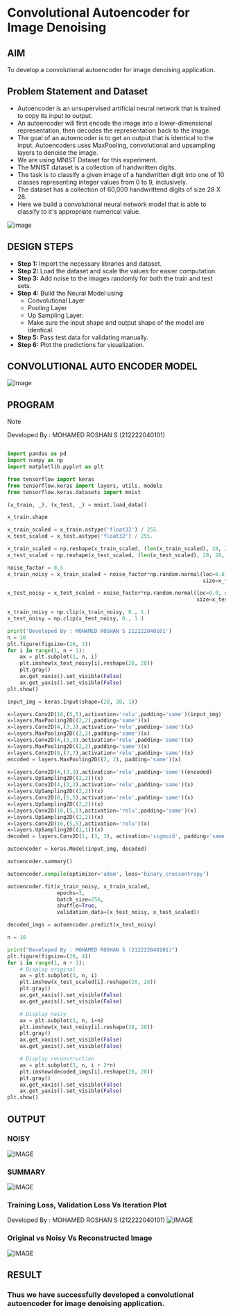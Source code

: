 # Convolutional Autoencoder for Image Denoising

## AIM

To develop a convolutional autoencoder for image denoising application.

## Problem Statement and Dataset

- Autoencoder is an unsupervised artificial neural network that is trained to copy its input to output.
- An autoencoder will first encode the image into a lower-dimensional representation, then decodes the representation back to the image.
- The goal of an autoencoder is to get an output that is identical to the input. Autoencoders uses MaxPooling, convolutional and upsampling layers to denoise the image.
- We are using MNIST Dataset for this experiment.
- The MNIST dataset is a collection of handwritten digits.
- The task is to classify a given image of a handwritten digit into one of 10 classes representing integer values from 0 to 9, inclusively.
- The dataset has a collection of 60,000 handwrittend digits of size 28 X 28.
- Here we build a convolutional neural network model that is able to classify to it's appropriate numerical value.

<p align="center">
  
![image](Screenshot%202024-04-28%20170650.png)
</p>


## DESIGN STEPS

- **Step 1:** Import the necessary libraries and dataset.
- **Step 2:**  Load the dataset and scale the values for easier computation.
- **Step 3:** Add noise to the images randomly for both the train and test sets.
- **Step 4:** Build the Neural Model using
    * Convolutional Layer
    * Pooling Layer
    * Up Sampling Layer.
    - Make sure the input shape and output shape of the model are identical.
- **Step 5:** Pass test data for validating manually.
- **Step 6:** Plot the predictions for visualization.


## CONVOLUTIONAL AUTO ENCODER MODEL

![image](Screenshot%202024-04-28%20170710.png)

## PROGRAM

> [!Note]
> Developed By : MOHAMED ROSHAN S (212222040101)

```py

import pandas as pd
import numpy as np
import matplotlib.pyplot as plt

from tensorflow import keras
from tensorflow.keras import layers, utils, models
from tensorflow.keras.datasets import mnist

```

```py
(x_train, _), (x_test, _) = mnist.load_data()
```
```py
x_train.shape
```
```py
x_train_scaled = x_train.astype('float32') / 255.
x_test_scaled = x_test.astype('float32') / 255.
```
```py
x_train_scaled = np.reshape(x_train_scaled, (len(x_train_scaled), 28, 28, 1))
x_test_scaled = np.reshape(x_test_scaled, (len(x_test_scaled), 28, 28, 1))
```
```py
noise_factor = 0.5
x_train_noisy = x_train_scaled + noise_factor*np.random.normal(loc=0.0, scale=1.0,
                                                               size=x_train_scaled.shape)
```
```py
x_test_noisy = x_test_scaled + noise_factor*np.random.normal(loc=0.0, scale=1.0,
                                                             size=x_test_scaled.shape)
```
```py
x_train_noisy = np.clip(x_train_noisy, 0., 1.)
x_test_noisy = np.clip(x_test_noisy, 0., 1.)
```
```py
print('Developed By : MOHAMED ROSHAN S 212222040101')
n = 10
plt.figure(figsize=(20, 2))
for i in range(1, n + 1):
    ax = plt.subplot(1, n, i)
    plt.imshow(x_test_noisy[i].reshape(28, 28))
    plt.gray()
    ax.get_xaxis().set_visible(False)
    ax.get_yaxis().set_visible(False)
plt.show()
```

```py
input_img = keras.Input(shape=(28, 28, 1))
```
```py
x=layers.Conv2D(16,(5,5),activation='relu',padding='same')(input_img)
x=layers.MaxPooling2D((2,2),padding='same')(x)
x=layers.Conv2D(4,(3,3),activation='relu',padding='same')(x)
x=layers.MaxPooling2D((2,2),padding='same')(x)
x=layers.Conv2D(4,(3,3),activation='relu',padding='same')(x)
x=layers.MaxPooling2D((2,2),padding='same')(x)
x=layers.Conv2D(8,(7,7),activation='relu',padding='same')(x)
encoded = layers.MaxPooling2D((2, 2), padding='same')(x)

x=layers.Conv2D(4,(3,3),activation='relu',padding='same')(encoded)
x=layers.UpSampling2D((2,2))(x)
x=layers.Conv2D(4,(3,3),activation='relu',padding='same')(x)
x=layers.UpSampling2D((2,2))(x)
x=layers.Conv2D(8,(5,5),activation='relu',padding='same')(x)
x=layers.UpSampling2D((2,2))(x)
x=layers.Conv2D(16,(5,5),activation='relu',padding='same')(x)
x=layers.UpSampling2D((2,2))(x)
x=layers.Conv2D(16,(5,5),activation='relu')(x)
x=layers.UpSampling2D((1,1))(x)
decoded = layers.Conv2D(1, (3, 3), activation='sigmoid', padding='same')(x)

autoencoder = keras.Model(input_img, decoded)
```
```py
autoencoder.summary()
```


```py
autoencoder.compile(optimizer='adam', loss='binary_crossentropy')

autoencoder.fit(x_train_noisy, x_train_scaled,
                epochs=3,
                batch_size=256,
                shuffle=True,
                validation_data=(x_test_noisy, x_test_scaled))
```

```py
decoded_imgs = autoencoder.predict(x_test_noisy)
```
```py
n = 10
```
```py
print("Developed By : MOHAMED ROSHAN S (212222040101)")
plt.figure(figsize=(20, 4))
for i in range(1, n + 1):
    # Display original
    ax = plt.subplot(3, n, i)
    plt.imshow(x_test_scaled[i].reshape(28, 28))
    plt.gray()
    ax.get_xaxis().set_visible(False)
    ax.get_yaxis().set_visible(False)

    # Display noisy
    ax = plt.subplot(3, n, i+n)
    plt.imshow(x_test_noisy[i].reshape(28, 28))
    plt.gray()
    ax.get_xaxis().set_visible(False)
    ax.get_yaxis().set_visible(False)    

    # Display reconstruction
    ax = plt.subplot(3, n, i + 2*n)
    plt.imshow(decoded_imgs[i].reshape(28, 28))
    plt.gray()
    ax.get_xaxis().set_visible(False)
    ax.get_yaxis().set_visible(False)
plt.show()
```

## OUTPUT


### NOISY 

![IMAGE](Screenshot%202024-04-28%20170133.png)

### SUMMARY 

![IMAGE](Screenshot%202024-04-28%20170226.png)


### Training Loss, Validation Loss Vs Iteration Plot


Developed By : MOHAMED ROSHAN S (212222040101)
![IMAGE](326050108-b6598e78-8790-41a6-a28b-f58bcd0dfbff.png)

### Original vs Noisy Vs Reconstructed Image

![IMAGE](Screenshot%202024-04-28%20170150.png)



## RESULT

### Thus we have successfully developed a convolutional autoencoder for image denoising application.

